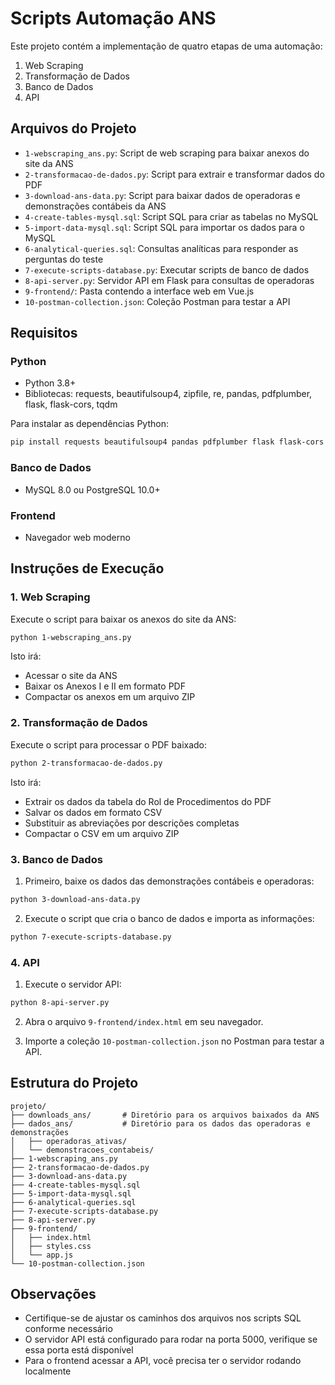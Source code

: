 # Scripts Automação ANS

Este projeto contém a implementação de quatro etapas de uma automação:

1. Web Scraping
2. Transformação de Dados
3. Banco de Dados
4. API

## Arquivos do Projeto

- `1-webscraping_ans.py`: Script de web scraping para baixar anexos do site da ANS
- `2-transformacao-de-dados.py`: Script para extrair e transformar dados do PDF
- `3-download-ans-data.py`: Script para baixar dados de operadoras e demonstrações contábeis da ANS
- `4-create-tables-mysql.sql`: Script SQL para criar as tabelas no MySQL
- `5-import-data-mysql.sql`: Script SQL para importar os dados para o MySQL
- `6-analytical-queries.sql`: Consultas analíticas para responder as perguntas do teste
- `7-execute-scripts-database.py`: Executar scripts de banco de dados
- `8-api-server.py`: Servidor API em Flask para consultas de operadoras
- `9-frontend/`: Pasta contendo a interface web em Vue.js
- `10-postman-collection.json`: Coleção Postman para testar a API

## Requisitos

### Python
- Python 3.8+
- Bibliotecas: requests, beautifulsoup4, zipfile, re, pandas, pdfplumber, flask, flask-cors, tqdm
  
Para instalar as dependências Python:
```bash
pip install requests beautifulsoup4 pandas pdfplumber flask flask-cors tqdm lxml mysql-connector-python
```

### Banco de Dados
- MySQL 8.0 ou PostgreSQL 10.0+

### Frontend
- Navegador web moderno

## Instruções de Execução

### 1. Web Scraping

Execute o script para baixar os anexos do site da ANS:

```bash
python 1-webscraping_ans.py
```

Isto irá:
- Acessar o site da ANS
- Baixar os Anexos I e II em formato PDF
- Compactar os anexos em um arquivo ZIP

### 2. Transformação de Dados

Execute o script para processar o PDF baixado:

```bash
python 2-transformacao-de-dados.py
```

Isto irá:
- Extrair os dados da tabela do Rol de Procedimentos do PDF
- Salvar os dados em formato CSV
- Substituir as abreviações por descrições completas
- Compactar o CSV em um arquivo ZIP

### 3. Banco de Dados

1. Primeiro, baixe os dados das demonstrações contábeis e operadoras:

```bash
python 3-download-ans-data.py
```

2. Execute o script que cria o banco de dados e importa as informações:

```bash
python 7-execute-scripts-database.py
```

### 4. API

1. Execute o servidor API:

```bash
python 8-api-server.py
```

2. Abra o arquivo `9-frontend/index.html` em seu navegador.

3. Importe a coleção `10-postman-collection.json` no Postman para testar a API.

## Estrutura do Projeto

```
projeto/
├── downloads_ans/       # Diretório para os arquivos baixados da ANS
├── dados_ans/           # Diretório para os dados das operadoras e demonstrações
│   ├── operadoras_ativas/
│   └── demonstracoes_contabeis/
├── 1-webscraping_ans.py
├── 2-transformacao-de-dados.py
├── 3-download-ans-data.py
├── 4-create-tables-mysql.sql
├── 5-import-data-mysql.sql
├── 6-analytical-queries.sql
├── 7-execute-scripts-database.py
├── 8-api-server.py
├── 9-frontend/
│   ├── index.html
│   ├── styles.css
│   └── app.js
└── 10-postman-collection.json
```

## Observações

- Certifique-se de ajustar os caminhos dos arquivos nos scripts SQL conforme necessário
- O servidor API está configurado para rodar na porta 5000, verifique se essa porta está disponível
- Para o frontend acessar a API, você precisa ter o servidor rodando localmente
